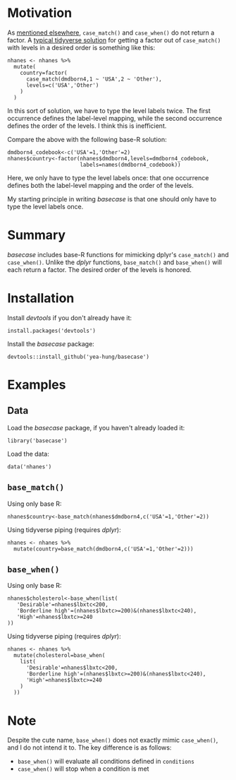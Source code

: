 # Motivation

As [mentioned elsewhere](https://github.com/tidyverse/funs/issues/72), `case_match()` and `case_when()` do not return a factor. A [typical tidyverse solution](https://stackoverflow.com/questions/49572416/r-convert-to-factor-with-order-of-levels-same-with-case-when) for getting a factor out of `case_match()` with levels in a desired order is something like this:
 
```
nhanes <- nhanes %>%
  mutate(
    country=factor(
      case_match(dmdborn4,1 ~ 'USA',2 ~ 'Other'),
      levels=c('USA','Other')
    )
  )
```

In this sort of solution, we have to type the level labels twice. The first occurrence defines the label-level mapping, while the second occurrence defines the order of the levels. I think this is inefficient.

Compare the above with the following base-R solution:

```
dmdborn4_codebook<-c('USA'=1,'Other'=2)
nhanes$country<-factor(nhanes$dmdborn4,levels=dmdborn4_codebook,
                       labels=names(dmdborn4_codebook))
```

Here, we only have to type the level labels once: that one occurrence defines both the label-level mapping and the order of the levels.

My starting principle in writing *basecase* is that one should only have to type the level labels once.

# Summary

*basecase* includes base-R functions for mimicking dplyr's `case_match()` and `case_when()`. Unlike the *dplyr* functions, `base_match()` and `base_when()` will each return a factor. The desired order of the levels is honored.

# Installation

Install *devtools* if you don't already have it:

```
install.packages('devtools')
```

Install the *basecase* package:

```
devtools::install_github('yea-hung/basecase')
```

# Examples

## Data

Load the *basecase* package, if you haven't already loaded it:

```
library('basecase')
```

Load the data:

```
data('nhanes')
```

## `base_match()`

Using only base R:

```
nhanes$country<-base_match(nhanes$dmdborn4,c('USA'=1,'Other'=2))
```

Using tidyverse piping (requires *dplyr*):

```
nhanes <- nhanes %>% 
  mutate(country=base_match(dmdborn4,c('USA'=1,'Other'=2)))
```

##  `base_when()`

Using only base R:

```
nhanes$cholesterol<-base_when(list(
   'Desirable'=nhanes$lbxtc<200,
   'Borderline high'=(nhanes$lbxtc>=200)&(nhanes$lbxtc<240),
   'High'=nhanes$lbxtc>=240
))
```

Using tidyverse piping (requires *dplyr*):


```
nhanes <- nhanes %>% 
  mutate(cholesterol=base_when(
    list(
      'Desirable'=nhanes$lbxtc<200,
      'Borderline high'=(nhanes$lbxtc>=200)&(nhanes$lbxtc<240),
      'High'=nhanes$lbxtc>=240
    )
  ))
```

# Note

Despite the cute name, `base_when()` does not exactly mimic `case_when()`, and I do not intend it to. The key difference is as follows: 
- `base_when()` will evaluate all conditions defined in `conditions` 
- `case_when()` will stop when a condition is met
